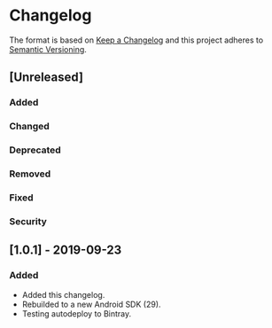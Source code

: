 # Changelog
The format is based on [Keep a Changelog](http://keepachangelog.com/en/1.0.0/)
and this project adheres to [Semantic Versioning](http://semver.org/spec/v2.0.0.html).

## [Unreleased]
### Added
### Changed
### Deprecated
### Removed
### Fixed
### Security


## [1.0.1] - 2019-09-23
### Added
- Added this changelog.
- Rebuilded to a new Android SDK (29).
- Testing autodeploy to Bintray.
